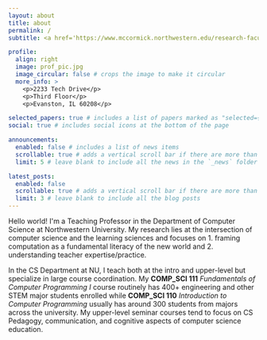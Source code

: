 ```yaml
---
layout: about
title: about
permalink: /
subtitle: <a href='https://www.mccormick.northwestern.edu/research-faculty/directory/profiles/bain-connor.html'>Assistant Professor of Instruction</a> - CS @ NU

profile:
  align: right
  image: prof_pic.jpg
  image_circular: false # crops the image to make it circular
  more_info: >
    <p>2233 Tech Drive</p>
    <p>Third Floor</p>
    <p>Evanston, IL 60208</p>

selected_papers: true # includes a list of papers marked as "selected={true}"
social: true # includes social icons at the bottom of the page

announcements:
  enabled: false # includes a list of news items
  scrollable: true # adds a vertical scroll bar if there are more than 3 news items
  limit: 5 # leave blank to include all the news in the `_news` folder

latest_posts:
  enabled: false
  scrollable: true # adds a vertical scroll bar if there are more than 3 new posts items
  limit: 3 # leave blank to include all the blog posts
---
```


Hello world! I'm a Teaching Professor in the Department of Computer Science at Northwestern University. My research lies at the intersection of computer science and the learning sciences and focuses on 1. framing computation as a fundamental literacy of the new world and 2. understanding teacher expertise/practice.

In the CS Department at NU, I teach both at the intro and upper-level but specialize in large course coordination. My **COMP_SCI 111** _Fundamentals of Computer Programming I_ course routinely has 400+ engineering and other STEM major students enrolled while **COMP_SCI 110** _Introduction to Computer Programming_ usually has around 300 students from majors across the university. My upper-level seminar courses tend to focus on CS Pedagogy, communication, and cognitive aspects of computer science education.
